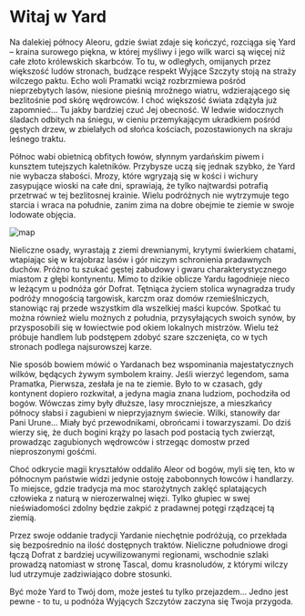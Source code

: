 # Witaj w Yard

Na dalekiej północy Aleoru, gdzie świat zdaje się kończyć, rozciąga się Yard – kraina surowego piękna, w której myśliwy i jego wilk warci są więcej niż całe złoto królewskich skarbców. To tu, w odległych, omijanych przez większość ludów stronach, budzące respekt Wyjące Szczyty stoją na straży wilczego paktu. Echo woli Pramatki wciąż rozbrzmiewa pośród nieprzebytych lasów, niesione pieśnią mroźnego wiatru, wdzierającego się bezlitośnie pod skórę wędrowców. I choć większość świata zdążyła już zapomnieć... Tu jakby bardziej czuć Jej obecność. W ledwie widocznych śladach odbitych na śniegu, w cieniu przemykającym ukradkiem pośród gęstych drzew, w zbielałych od słońca kościach, pozostawionych na skraju leśnego traktu. 

Północ wabi obietnicą obfitych łowów, słynnym yardańskim piwem i kunsztem tutejszych kaletników. Przybysze uczą się jednak szybko, że Yard nie wybacza słabości. Mrozy, które wgryzają się w kości i wichury zasypujące wioski na całe dni, sprawiają, że tylko najtwardsi potrafią przetrwać w tej bezlitosnej krainie. Wielu podróżnych nie wytrzymuje tego starcia i wraca na południe, zanim zima na dobre obejmie te ziemie w swoje lodowate objęcia.

![map](/images/YARD-map.png)

Nieliczne osady, wyrastają z ziemi drewnianymi, krytymi świerkiem chatami, wtapiając się w krajobraz lasów i gór niczym schronienia pradawnych duchów. Próżno tu szukać gęstej zabudowy i gwaru charakterystycznego miastom z głębi kontynentu. Mimo to dzikie oblicze Yardu łagodnieje nieco w leżącym u podnóża gór Dofrat. Tętniąca życiem stolica wynagradza trudy podróży mnogością targowisk, karczm oraz domów rzemieślniczych, stanowiąc raj przede wszystkim dla wszelkiej maści kupców. Spotkać tu można również wielu możnych z południa, przysyłających swoich synów, by przysposobili się w łowiectwie pod okiem lokalnych mistrzów. Wielu też próbuje handlem lub podstępem zdobyć szare szczenięta, co w tych stronach podlega najsurowszej karze. 

Nie sposób bowiem mówić o Yardanach bez wspominania majestatycznych wilków, będących żywym symbolem krainy. Jeśli wierzyć legendom, sama Pramatka, Pierwsza, zesłała je na te ziemie. Było to w czasach, gdy kontynent dopiero rozkwitał, a jedyna magia znana ludziom, pochodziła od bogów. Wówczas zimy były dłuższe, lasy mroczniejsze, a mieszkańcy północy słabsi i zagubieni w nieprzyjaznym świecie. Wilki, stanowiły dar Pani Urune... Miały być przewodnikami, obrońcami i towarzyszami. Do dziś wierzy się, że duch bogini krąży po lasach pod postacią tych zwierząt, prowadząc zagubionych wędrowców i strzegąc domostw przed nieproszonymi gośćmi.  

Choć odkrycie magii kryształów oddaliło Aleor od bogów, myli się ten, kto w północnym państwie widzi jedynie ostoję zabobonnych łowców i handlarzy. To miejsce, gdzie tradycja ma moc starożytnych zaklęć splatających człowieka z naturą w nierozerwalnej więzi. Tylko głupiec w swej nieświadomości zdolny będzie zakpić z pradawnej potęgi rządzącej tą ziemią.

Przez swoje oddanie tradycji Yardanie niechętnie podróżują, co przekłada się bezpośrednio na ilość dostępnych traktów. Nieliczne południowe drogi łączą Dofrat z bardziej ucywilizowanymi regionami, wschodnie szlaki prowadzą natomiast w stronę Tascal, domu krasnoludów, z którymi wilczy lud utrzymuje zadziwiająco dobre stosunki.

Być może Yard to Twój dom, może jesteś tu tylko przejazdem... Jedno jest pewne - to tu, u podnóża Wyjących Szczytów zaczyna się Twoja przygoda.

